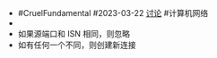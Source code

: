 - #CruelFundamental #2023-03-22 [讨论](https://github.com/CYZH1307/CruelFundamental/tree/main/homework/202303/22) #计算机网络
-
- 如果源端口和 ISN 相同，则忽略
- 如有任何一个不同，则创建新连接